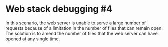 # Web stack debugging #4

In this scenario, the web server is unable to serve a large number of requests because of a limitation in the number of files that can remain open.<br>
The solution is to amend the number of files that the web server can have opened at any single time.
